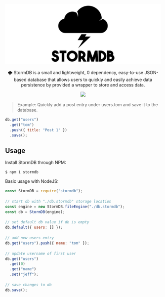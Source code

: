 <div align="center">
  <img src="./docs/logo.png" alt="StormDB logo">

  <p>🌩️ StormDB is a small and lightweight, 0 dependency, easy-to-use JSON-based database that allows users to quickly and easily achieve data persistence by provided a wrapper to store and access data.</p>

  <img src="https://img.shields.io/badge/license-MIT-blue">
</div>

> Example: Quickly add a post entry under users.tom and save it to the database.

```js
db.get("users")
  .get("tom")
  .push({ title: "Post 1" })
  .save();
```

## Usage

Install StormDB through NPM:

```
$ npm i stormdb
```

Basic usage with NodeJS:

```js
const StormDB = require("stormdb");

// start db with "./db.stormdb" storage location
const engine = new StormDB.fileEngine("./db.stormdb");
const db = StormDB(engine);

// set default db value if db is empty
db.default({ users: [] });

// add new users entry
db.get("users").push({ name: "tom" });

// update username of first user
db.get("users")
  .get(0)
  .get("name")
  .set("jeff");

// save changes to db
db.save();
```
